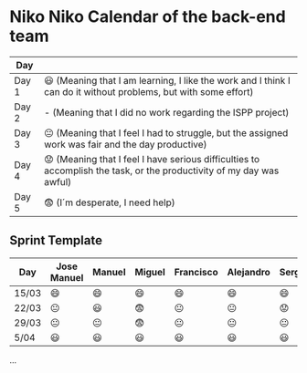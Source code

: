 # Niko Niko Calendar of the back-end team



| Day           |   |
| ------------- | ------------- |
| Day 1         |    :smiley: (Meaning that I am learning, I like the work and I think I can do it without problems, but with some effort) |
| Day 2         |    - (Meaning that I did no work regarding the ISPP project)           |
| Day 3         |    :neutral_face:  (Meaning that I feel I had to struggle, but the assigned work was fair and the day productive)          |:fearful:
| Day 4         |    :worried: (Meaning that I feel I have serious difficulties to accomplish the task, or the productivity of my day was awful)           |
| Day 5         |    :fearful:   (I´m desperate, I need help)        |


## Sprint Template

| Day           | Jose Manuel   | Manuel  | Miguel     | Francisco    | Alejandro     | Sergio     |
| ------------- | ------------- | -------------  | -------------  | -------------  | -------------  | -------------  |
| 15/03         |:smile:        |:smile:   |:smile:    | :smile:        | :smile:        | 😄        |
| 22/03         |😐            | 😃      |😨         | 😐            | 😐            | 😟            |
| 29/03         |:neutral_face: |:neutral_face:  |     😨      |       😐         |     😐           |      😐          |
| 5/04          |:smiley:       |:smiley:| :smiley:   |   :smiley:             |      :smiley:          |   :smiley:             |
...
